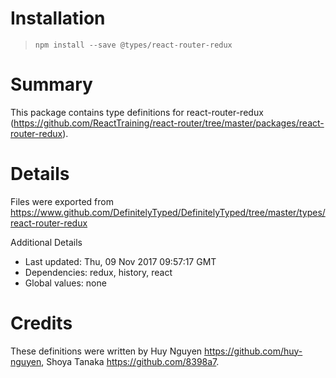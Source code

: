 # Installation
> `npm install --save @types/react-router-redux`

# Summary
This package contains type definitions for react-router-redux (https://github.com/ReactTraining/react-router/tree/master/packages/react-router-redux).

# Details
Files were exported from https://www.github.com/DefinitelyTyped/DefinitelyTyped/tree/master/types/react-router-redux

Additional Details
 * Last updated: Thu, 09 Nov 2017 09:57:17 GMT
 * Dependencies: redux, history, react
 * Global values: none

# Credits
These definitions were written by Huy Nguyen <https://github.com/huy-nguyen>, Shoya Tanaka <https://github.com/8398a7>.
